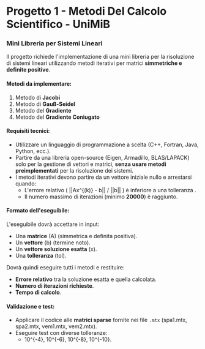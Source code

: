 # Progetto 1 - Metodi Del Calcolo Scientifico - UniMiB
### **Mini Libreria per Sistemi Lineari**  

Il progetto richiede l'implementazione di una mini libreria per la risoluzione di sistemi lineari utilizzando metodi iterativi per matrici **simmetriche e definite positive**.  

#### **Metodi da implementare:**  
1. Metodo di **Jacobi**  
2. Metodo di **Gauß-Seidel**  
3. Metodo del **Gradiente**  
4. Metodo del **Gradiente Coniugato**  

#### **Requisiti tecnici:**  
- Utilizzare un linguaggio di programmazione a scelta (C++, Fortran, Java, Python, ecc.).  
- Partire da una libreria open-source (Eigen, Armadillo, BLAS/LAPACK) solo per la gestione di vettori e matrici, **senza usare metodi preimplementati** per la risoluzione dei sistemi.  
- I metodi iterativi devono partire da un vettore iniziale nullo e arrestarsi quando:  
  - L'errore relativo \( ||Ax^{(k)} - b|| / ||b|| \) è inferiore a una tolleranza .  
  - Il numero massimo di iterazioni (minimo **20000**) è raggiunto.  

#### **Formato dell'eseguibile:**  
L'eseguibile dovrà accettare in input:  
- Una **matrice** (A) (simmetrica e definita positiva).  
- Un **vettore** (b) (termine noto).  
- Un **vettore soluzione esatta** (x).  
- Una **tolleranza** (tol).  

Dovrà quindi eseguire tutti i metodi e restituire:  
- **Errore relativo** tra la soluzione esatta e quella calcolata.  
- **Numero di iterazioni richieste**.  
- **Tempo di calcolo**.  

#### **Validazione e test:**  
- Applicare il codice alle **matrici sparse** fornite nei file `.mtx` (spa1.mtx, spa2.mtx, vem1.mtx, vem2.mtx).  
- Eseguire test con diverse tolleranze:  
  - 10^{-4}, 10^{-6}, 10^{-8}, 10^{-10}.  
